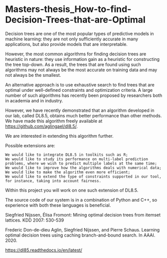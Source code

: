 # Masters-thesis_How-to-find-Decision-Trees-that-are-Optimal

Decision trees are one of the most popular types of predictive models in machine learning: they are not only sufficiently accurate in many applications, but also provide models that are interpretable. 


However, the most common algorithms for finding decision trees are heuristic in nature: they use information gain as a heuristic for constructing the tree top-down. As a result, the trees that are found using such algorithms may not always be the most accurate on training data and may not always be the smallest.


An alternative approach is to use exhaustive search to find trees that are optimal under well-defined constraints and optimization criteria. A large number of such algorithms has recently been proposed by researchers both in academia and in industry. 


However, we have recently demonstrated that an algorithm developed in our lab, called DL8.5, obtains much better performance than other methods. We have made this algorithm freely available at https://github.com/aglingael/dl8.5/. 


We are interested in extending this algorithm further. 


Possible extensions are:

    We would like to integrate DL8.5 in toolkits such as R;
    We would like to study its performance on multi-label prediction problems, where we wish to predict multiple labels at the same time;
    We would like to improve how the algorithms deals with numerical data;
    We would like to make the algorithm even more efficient;
    We would like to extend the type of constraints supported in our tool, for instance, taking into account fairness.


Within this project you will work on one such extension of DL8.5.


The source code of our system is in a combination of Python and C++, so experience with both these languages is beneficial.


Siegfried Nijssen, Élisa Fromont: Mining optimal decision trees from itemset lattices. KDD 2007: 530-539


Frederic Don-de-dieu Aglin, Siegfried Nijssen, and Pierre Schaus. Learning optimal decision trees using caching branch-and-bound search. In AAAI. 2020.


https://dl85.readthedocs.io/en/latest/

